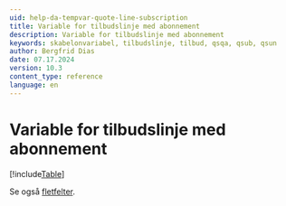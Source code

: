 ```yaml
---
uid: help-da-tempvar-quote-line-subscription
title: Variable for tilbudslinje med abonnement
description: Variable for tilbudslinje med abonnement
keywords: skabelonvariabel, tilbudslinje, tilbud, qsqa, qsub, qsun
author: Bergfrid Dias
date: 07.17.2024
version: 10.3
content_type: reference
language: en
---
```


# Variable for tilbudslinje med abonnement

[!include[Table](../../../../../common/includes/variable/table-quote-line-sub.md)]

Se også [fletfelter][1].

<!-- Referenced links -->
[1]: ../merge-fields/index.md
